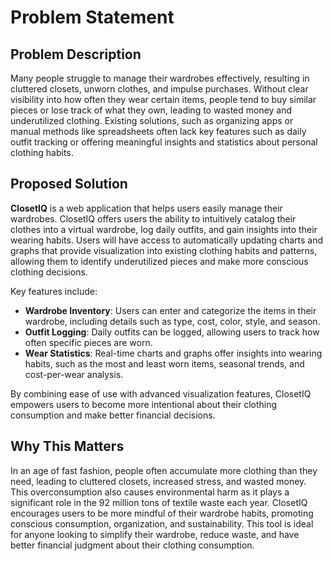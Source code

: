 # Problem Statement

## Problem Description

Many people struggle to manage their wardrobes effectively, resulting in cluttered closets, unworn clothes, and impulse purchases. Without clear visibility into how often they wear certain items, people tend to buy similar pieces or lose track of what they own, leading to wasted money and underutilized clothing. Existing solutions, such as organizing apps or manual methods like spreadsheets often lack key features such as daily outfit tracking or offering meaningful insights and statistics about personal clothing habits.

## Proposed Solution

**ClosetIQ** is a web application that helps users easily manage their wardrobes. ClosetIQ offers users the ability to intuitively catalog their clothes into a virtual wardrobe, log daily outfits, and gain insights into their wearing habits. Users will have access to automatically updating charts and graphs that provide visualization into existing clothing habits and patterns, allowing them to identify underutilized pieces and make more conscious clothing decisions.

Key features include:

- **Wardrobe Inventory**: Users can enter and categorize the items in their wardrobe, including details such as type, cost, color, style, and season.
- **Outfit Logging**: Daily outfits can be logged, allowing users to track how often specific pieces are worn.
- **Wear Statistics**: Real-time charts and graphs offer insights into wearing habits, such as the most and least worn items, seasonal trends, and cost-per-wear analysis.

By combining ease of use with advanced visualization features, ClosetIQ empowers users to become more intentional about their clothing consumption and make better financial decisions.

## Why This Matters

In an age of fast fashion, people often accumulate more clothing than they need, leading to cluttered closets, increased stress, and wasted money. This overconsumption also causes environmental harm as it plays a significant role in the 92 million tons of textile waste each year. ClosetIQ encourages users to be more mindful of their wardrobe habits, promoting conscious consumption, organization, and sustainability. This tool is ideal for anyone looking to simplify their wardrobe, reduce waste, and have better financial judgment about their clothing consumption.
